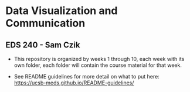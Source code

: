 # Data Visualization and Communication

## EDS 240 - Sam Czik

-   This repository is organized by weeks 1 through 10, each week with its own folder, each folder will contain the course material for that week.

-   See README guidelines for more detail on what to put here: <https://ucsb-meds.github.io/README-guidelines/>
